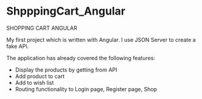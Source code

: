 # ShpppingCart_Angular

SHOPPING CART ANGULAR

My first project which is written with Angular. I use JSON Server to create a fake API.

The application has already covered the following features:
- Display the products by getting from API 
- Add product to cart
- Add to wish list
- Routing functionality to Login page, Register page, Shop
